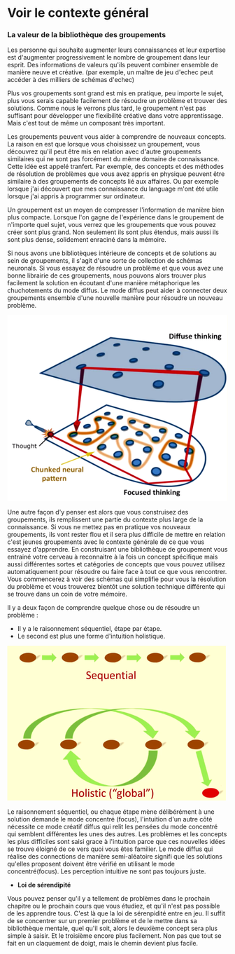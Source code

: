 # Voir le contexte général
### La valeur de la bibliothèque des groupements

Les personne qui souhaite augmenter leurs connaissances et leur expertise est d'augmenter progressivement le nombre de groupement dans leur esprit. Des informations de valeurs qu'ils peuvent combiner ensemble de manière neuve et créative. (par exemple, un maître de jeu d'echec peut accéder à des milliers de schémas d'echec)

Plus vos groupements sont grand est mis en pratique, peu importe le sujet, plus vous serais capable facilement de résoudre un problème et trouver des solutions. Comme nous le verrons plus tard, le groupement n'est pas suffisant pour développer une flexibilité créative dans votre apprentissage. Mais c'est tout de même un composant très important.

Les groupements peuvent vous aider à comprendre de nouveaux concepts. La raison en est que lorsque vous choisissez un groupement, vous découvrez qu'il peut être mis en relation avec d'autre groupements similaires qui ne sont pas forcément du même domaine de connaissance. Cette idée est appelé tranfert. Par exemple, des concepts et des méthodes de résolution de problèmes que vous avez appris en physique peuvent être similaire à des groupements de concepts lié aux affaires. Ou par exemple lorsque j'ai découvert que mes connaissance du language m'ont été utile lorsque j'ai appris à programmer sur ordinateur.

Un groupement est un moyen de compresser l'information de manière bien plus compacte. Lorsque l'on gagne de l'expérience dans le groupement de n'importe quel sujet, vous verrez que les groupements que vous pouvez créer sont plus grand. Non seulement ils sont plus étendus, mais aussi ils sont plus dense, solidement enraciné dans la mémoire.

Si nous avons une bibliotèques intérieure de concepts et de solutions au sein de groupements, il s'agit d'une sorte de collection de schémas neuronals. Si vous essayez de résoudre un problème et que vous avez une bonne librairie de ces groupements, nous pouvons alors trouver plus facilement la solution en écoutant d'une manière métaphorique les chuchotements du mode diffus. Le mode diffus peut aider à connecter deux groupements ensemble d'une nouvelle manière pour résoudre un nouveau problème.

![](chunks_connection.png)

Une autre façon d'y penser est alors que vous construisez des groupements, ils remplissent une partie du contexte plus large de la connaissance. Si vous ne mettez pas en pratique vos nouveaux groupements, ils vont rester flou et il sera plus difficile de mettre en relation c'est jeunes groupements avec le contexte générale de ce que vous essayez d'apprendre. En construisant une bibliothèque de groupement vous entrainé votre cerveau à reconnaitre à la fois un concept spécifique mais aussi différentes sortes et catégories de concepts que vous pouvez utilisez automatiquement pour résoudre ou faire face à tout ce que vous rencontrer.
Vous commencerez à voir des schémas qui simplifie pour vous la résolution du problème et vous trouverez bientôt une solution technique différente qui se trouve dans un coin de votre mémoire.

Il y a deux façon de comprendre quelque chose ou de résoudre un problème :

* Il y a le raisonnement séquentiel, étape par étape.
* Le second est plus une forme d'intuition holistique.

![](resolve.png)

Le raisonnement séquentiel, ou chaque étape mène délibérément à une solution demande le mode concentré (focus), l'intuition d'un autre côté nécessite ce mode créatif diffus qui relit les pensées du mode concentré qui semblent différentes les unes des autres. Les problèmes et les concepts les plus difficiles sont saisi grace à l'intuition parce que ces nouvelles idées se trouve éloigné de ce vers quoi vous êtes familier. Le mode diffus qui réalise des connections de manière semi-aléatoire signifi que les solutions qu'elles proposent doivent être vérifié en utilisant le mode concentré(focus). Les perception intuitive ne sont pas toujours juste.

* **Loi de sérendipité**

Vous pouvez penser qu'il y a tellement de problèmes dans le prochain chapitre ou le prochain cours que vous étudiez, et qu'il n'est pas possible de les apprendre tous. C'est là que la loi de sérenpidité entre en jeu. Il suffit de se concentrer sur un premier problème et de le mettre dans sa bibliothèque mentale, quel qu'il soit, alors le deuxième concept sera plus simple à saisir. Et le troisième encore plus facilement. Non pas que tout se fait en un claquement de doigt, mais le chemin devient plus facile.